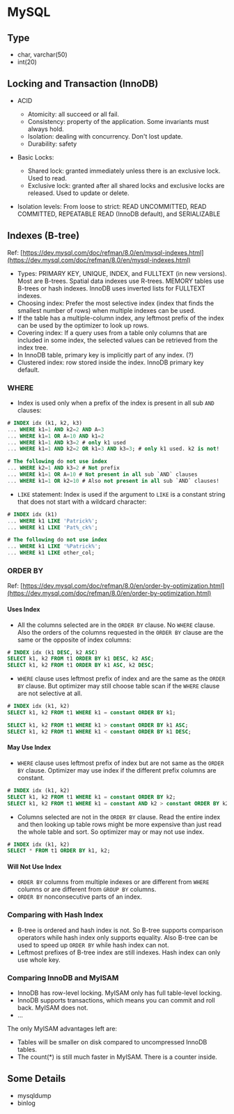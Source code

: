# MySQL

## Type

- char, varchar(50)
- int(20)

## Locking and Transaction (InnoDB)

- ACID
  - Atomicity: all succeed or all fail.
  - Consistency: property of the application. Some invariants must always hold.
  - Isolation: dealing with concurrency. Don't lost update.
  - Durability: safety

- Basic Locks:
  - Shared lock: granted immediately unless there is an exclusive lock. Used to read.
  - Exclusive lock: granted after all shared locks and exclusive locks are released. Used to update or delete.

- Isolation levels: From loose to strict: READ UNCOMMITTED, READ COMMITTED, REPEATABLE READ (InnoDB default), and SERIALIZABLE


## Indexes (B-tree)

Ref: [https://dev.mysql.com/doc/refman/8.0/en/mysql-indexes.html](https://dev.mysql.com/doc/refman/8.0/en/mysql-indexes.html)

- Types: PRIMARY KEY, UNIQUE, INDEX, and FULLTEXT (in new versions). Most are B-trees. Spatial data indexes use R-trees. MEMORY tables use B-trees or hash indexes. InnoDB uses inverted lists for FULLTEXT indexes.
- Choosing index: Prefer the most selective index (index that finds the smallest number of rows) when multiple indexes can be used.
- If the table has a multiple-column index, any leftmost prefix of the index can be used by the optimizer to look up rows.
- Covering index: If a query uses from a table only columns that are included in some index, the selected values can be retrieved from the index tree.
- In InnoDB table, primary key is implicitly part of any index. (?)
- Clustered index: row stored inside the index. InnoDB primary key default.

### WHERE

- Index is used only when a prefix of the index is present in all sub `AND` clauses:

```SQL
# INDEX idx (k1, k2, k3)
... WHERE k1=1 AND k2=2 AND A=3
... WHERE k1=1 OR A=10 AND k1=2
... WHERE k1=1 AND k3=2 # only k1 used
... WHERE k1=1 AND k2=2 OR k1=3 AND k3=3; # only k1 used. k2 is not!

# The following do not use index
... WHERE k2=1 AND k3=2 # Not prefix
... WHERE k1=1 OR A=10 # Not present in all sub `AND` clauses
... WHERE k1=1 OR k2=10 # Also not present in all sub `AND` clauses!

```
- `LIKE` statement: Index is used if the argument to `LIKE` is a constant string that does not start with a wildcard character:

```SQL
# INDEX idx (k1)
... WHERE k1 LIKE 'Patrick%';
... WHERE k1 LIKE 'Pat%_ck%';

# The following do not use index
... WHERE k1 LIKE '%Patrick%';
... WHERE k1 LIKE other_col;
```

### ORDER BY

Ref: [https://dev.mysql.com/doc/refman/8.0/en/order-by-optimization.html](https://dev.mysql.com/doc/refman/8.0/en/order-by-optimization.html)

#### Uses Index

- All the columns selected are in the `ORDER BY` clause. No `WHERE` clause. Also the orders of the columns requested in the `ORDER BY` clause are the same or the opposite of index columns:

```SQL
# INDEX idx (k1 DESC, k2 ASC)
SELECT k1, k2 FROM t1 ORDER BY k1 DESC, k2 ASC;
SELECT k1, k2 FROM t1 ORDER BY k1 ASC, k2 DESC;
```

- `WHERE` clause uses leftmost prefix of index and are the same as the `ORDER BY` clause. But optimizer may still choose table scan if the `WHERE` clause are not selective at all.

```SQL
# INDEX idx (k1, k2)
SELECT k1, k2 FROM t1 WHERE k1 = constant ORDER BY k1;

SELECT k1, k2 FROM t1 WHERE k1 > constant ORDER BY k1 ASC;
SELECT k1, k2 FROM t1 WHERE k1 < constant ORDER BY k1 DESC;
```

#### May Use Index

- `WHERE` clause uses leftmost prefix of index but are not same as the `ORDER BY` clause. Optimizer may use index if the different prefix columns are constant.

```SQL
# INDEX idx (k1, k2)
SELECT k1, k2 FROM t1 WHERE k1 = constant ORDER BY k2;
SELECT k1, k2 FROM t1 WHERE k1 = constant AND k2 > constant ORDER BY k2;
```

- Columns selected are not in the `ORDER BY` clause. Read the entire index and then looking up table rows might be more expensive than just read the whole table and sort. So optimizer may or may not use index.

```SQL
# INDEX idx (k1, k2)
SELECT * FROM t1 ORDER BY k1, k2;
```

#### Will Not Use Index

- `ORDER BY` columns from multiple indexes or are different from `WHERE` columns or are different from `GROUP BY` columns.
- `ORDER BY` nonconsecutive parts of an index.

### Comparing with Hash Index

- B-tree is ordered and hash index is not. So B-tree supports comparison operators while hash index only supports equality. Also B-tree can be used to speed up `ORDER BY` while hash index can not.
- Leftmost prefixes of B-tree index are still indexes. Hash index can only use whole key.

### Comparing InnoDB and MyISAM

- InnoDB has row-level locking. MyISAM only has full table-level locking.
- InnoDB supports transactions, which means you can commit and roll back. MyISAM does not.
- ...

The only MyISAM advantages left are:

- Tables will be smaller on disk compared to uncompressed InnoDB tables.
- The count(\*) is still much faster in MyISAM. There is a counter inside.

## Some Details

- mysqldump
- binlog